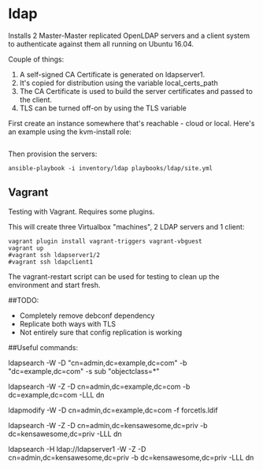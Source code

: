 # ldap

Installs 2 Master-Master replicated OpenLDAP servers and a client system to authenticate against them all running on Ubuntu 16.04.

Couple of things:
1) A self-signed CA Certificate is generated on ldapserver1.
2) It's copied for distribution using the variable local_certs_path
3) The CA Certificate is used to build the server certificates and passed to the client.
3) TLS can be turned off-on by using the TLS variable

First create an instance somewhere that's reachable - cloud or local. Here's an example using the kvm-install role:

```ansible-playbook -i "power2.kensnet.priv," --extra-vars "vm_hostname=ldap1" playbooks/kvm-install/site.yml
```

Then provision the servers:

```
ansible-playbook -i inventory/ldap playbooks/ldap/site.yml
```

## Vagrant

Testing with Vagrant. Requires some plugins.

This will create three Virtualbox "machines", 2 LDAP servers and 1 client:

```
vagrant plugin install vagrant-triggers vagrant-vbguest
vagrant up
#vagrant ssh ldapserver1/2
#vagrant ssh ldapclient1
```

The vagrant-restart script can be used for testing to clean up the environment and start fresh.

##TODO:

- Completely remove debconf dependency
- Replicate both ways with TLS
- Not entirely sure that config replication is working

##Useful commands:

ldapsearch -W -D "cn=admin,dc=example,dc=com" -b "dc=example,dc=com" -s sub "objectclass=*"

ldapsearch -W -Z -D cn=admin,dc=example,dc=com -b dc=example,dc=com -LLL dn

ldapmodify -W -D cn=admin,dc=example,dc=com -f forcetls.ldif

ldapsearch -W -Z -D cn=admin,dc=kensawesome,dc=priv -b dc=kensawesome,dc=priv -LLL dn

ldapsearch -H ldap://ldapserver1 -W -Z -D cn=admin,dc=kensawesome,dc=priv -b dc=kensawesome,dc=priv -LLL dn